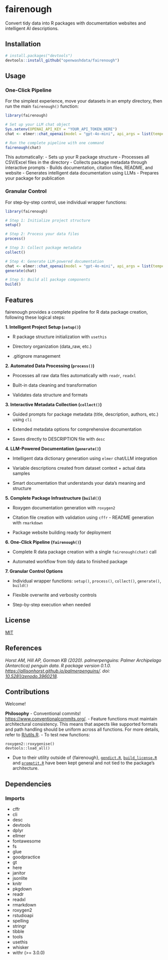 

# fairenough

Convert tidy data into R packages with documentation websites and
intelligent AI descriptions.

## Installation

``` r
# install.packages("devtools")
devtools::install_github("openwashdata/fairenough")
```

## Usage

### One-Click Pipeline

For the simplest experience, move your datasets in an empty directory,
then run the main `fairenough()` function:

``` r
library(fairenough)

# Set up your LLM chat object
Sys.setenv(OPENAI_API_KEY = "YOUR_API_TOKEN_HERE")
chat <- elmer::chat_openai(model = "gpt-4o-mini", api_args = list(temperature = 0.3))

# Run the complete pipeline with one command
fairenough(chat)
```

This automatically: - Sets up your R package structure - Processes all
CSV/Excel files in the directory - Collects package metadata through
interactive prompts - Builds documentation, citation files, README, and
website - Generates intelligent data documentation using LLMs - Prepares
your package for publication

### Granular Control

For step-by-step control, use individual wrapper functions:

``` r
library(fairenough)

# Step 1: Initialize project structure
setup()

# Step 2: Process your data files
process()

# Step 3: Collect package metadata
collect()

# Step 4: Generate LLM-powered documentation
chat <- elmer::chat_openai(model = "gpt-4o-mini", api_args = list(temperature = 0.3))
generate(chat)

# Step 5: Build all package components
build()
```

## Features

fairenough provides a complete pipeline for R data package creation,
following these logical steps:

**1. Intelligent Project Setup (`setup()`)**

- R package structure initialization with `usethis`

- Directory organization (data_raw, etc.)

- .gitignore management

**2. Automated Data Processing (`process()`)**

- Processes all raw data files automatically with `readr`, `readxl`

- Built-in data cleaning and transformation

- Validates data structure and formats

**3. Interactive Metadata Collection (`collect()`)**

- Guided prompts for package metadata (title, description, authors,
  etc.) using `cli`

- Extended metadata options for comprehensive documentation

- Saves directly to DESCRIPTION file with `desc`

**4. LLM-Powered Documentation (`generate()`)**

- Intelligent data dictionary generation using `elmer` chat/LLM
  integration

- Variable descriptions created from dataset context + actual data
  samples

- Smart documentation that understands your data’s meaning and structure

**5. Complete Package Infrastructure (`build()`)**

- Roxygen documentation generation with `roxygen2`

- Citation file creation with validation using `cffr` - README
  generation with `rmarkdown`

- Package website building ready for deployment

**6. One-Click Pipeline (`fairenough()`)**

- Complete R data package creation with a single `fairenough(chat)` call

- Automated workflow from tidy data to finished package

**7. Granular Control Options**

- Individual wrapper functions: `setup()`, `process()`, `collect()`,
  `generate()`, `build()`

- Flexible overwrite and verbosity controls

- Step-by-step execution when needed

## License

[MIT](LICENSE.md)

## References

*Horst AM, Hill AP, Gorman KB (2020). palmerpenguins: Palmer Archipelago
(Antarctica) penguin data. R package version 0.1.0.
<https://allisonhorst.github.io/palmerpenguins/>. doi:
[10.5281/zenodo.3960218](10.5281/zenodo.3960218).*

## Contributions

Welcome!

**Philosophy** - Conventional commits!
<https://www.conventionalcommits.org/>. - Feature functions must
maintain architectural consistency. This means that aspects like
supported formats and path handling should be uniform across all
functions. For more details, refer to [R/utils.R](R/utils.R). - To test
new functions:

    roxygen2::roxygenise()
    devtools::load_all()

- Due to their utility outside of {fairenough},
  [`gendict.R`](R/gendict.R), [`build_license.R`](R/build_license.R) and
  [`promptit.R`](R/promptit.R) have been kept general and not tied to
  the package’s architecture.

## Dependencies

### Imports

- cffr
- cli
- desc
- devtools
- dplyr
- ellmer
- fontawesome
- fs
- glue
- goodpractice
- gt
- here
- janitor
- jsonlite
- knitr
- pkgdown
- readr
- readxl
- rmarkdown
- roxygen2
- rstudioapi
- spelling
- stringr
- tibble
- tools
- usethis
- whisker
- withr (\>= 3.0.0)
